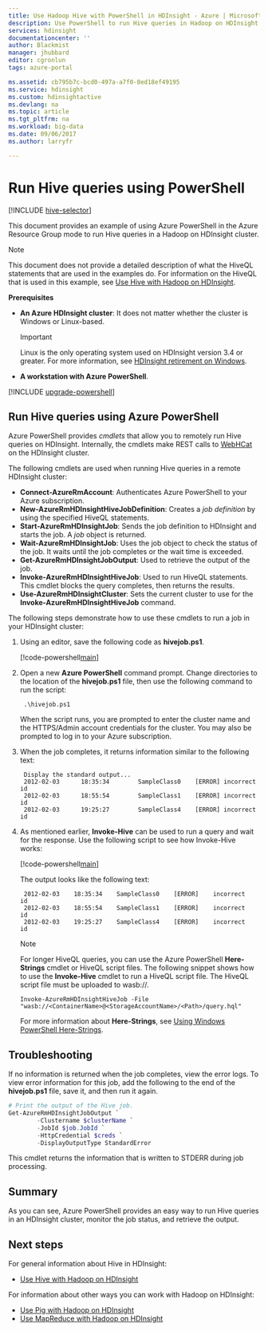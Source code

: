 ```yaml
---
title: Use Hadoop Hive with PowerShell in HDInsight - Azure | Microsoft Docs
description: Use PowerShell to run Hive queries in Hadoop on HDInsight.
services: hdinsight
documentationcenter: ''
author: Blackmist
manager: jhubbard
editor: cgronlun
tags: azure-portal

ms.assetid: cb795b7c-bcd0-497a-a7f0-8ed18ef49195
ms.service: hdinsight
ms.custom: hdinsightactive
ms.devlang: na
ms.topic: article
ms.tgt_pltfrm: na
ms.workload: big-data
ms.date: 09/06/2017
ms.author: larryfr

---
```

# Run Hive queries using PowerShell
[!INCLUDE [hive-selector](../../includes/hdinsight-selector-use-hive.md)]

This document provides an example of using Azure PowerShell in the Azure Resource Group mode to run Hive queries in a Hadoop on HDInsight cluster.

> [!NOTE]
> This document does not provide a detailed description of what the HiveQL statements that are used in the examples do. For information on the HiveQL that is used in this example, see [Use Hive with Hadoop on HDInsight](hdinsight-use-hive.md).

**Prerequisites**

* **An Azure HDInsight cluster**: It does not matter whether the cluster is Windows or Linux-based.

  > [!IMPORTANT]
  > Linux is the only operating system used on HDInsight version 3.4 or greater. For more information, see [HDInsight retirement on Windows](hdinsight-component-versioning.md#hdinsight-windows-retirement).

* **A workstation with Azure PowerShell**.

[!INCLUDE [upgrade-powershell](../../includes/hdinsight-use-latest-powershell.md)]

## Run Hive queries using Azure PowerShell

Azure PowerShell provides *cmdlets* that allow you to remotely run Hive queries on HDInsight. Internally, the cmdlets make REST calls to [WebHCat](https://cwiki.apache.org/confluence/display/Hive/WebHCat) on the HDInsight cluster.

The following cmdlets are used when running Hive queries in a remote HDInsight cluster:

* **Connect-AzureRmAccount**: Authenticates Azure PowerShell to your Azure subscription.
* **New-AzureRmHDInsightHiveJobDefinition**: Creates a *job definition* by using the specified HiveQL statements.
* **Start-AzureRmHDInsightJob**: Sends the job definition to HDInsight and starts the job. A *job* object is returned.
* **Wait-AzureRmHDInsightJob**: Uses the job object to check the status of the job. It waits until the job completes or the wait time is exceeded.
* **Get-AzureRmHDInsightJobOutput**: Used to retrieve the output of the job.
* **Invoke-AzureRmHDInsightHiveJob**: Used to run HiveQL statements. This cmdlet blocks the query completes, then returns the results.
* **Use-AzureRmHDInsightCluster**: Sets the current cluster to use for the **Invoke-AzureRmHDInsightHiveJob** command.

The following steps demonstrate how to use these cmdlets to run a job in your HDInsight cluster:

1. Using an editor, save the following code as **hivejob.ps1**.

    [!code-powershell[main](../../powershell_scripts/hdinsight/use-hive/use-hive.ps1?range=5-42)]

2. Open a new **Azure PowerShell** command prompt. Change directories to the location of the **hivejob.ps1** file, then use the following command to run the script:

        .\hivejob.ps1

    When the script runs, you are prompted to enter the cluster name and the HTTPS/Admin account credentials for the cluster. You may also be prompted to log in to your Azure subscription.

3. When the job completes, it returns information similar to the following text:

        Display the standard output...
        2012-02-03      18:35:34        SampleClass0    [ERROR] incorrect       id
        2012-02-03      18:55:54        SampleClass1    [ERROR] incorrect       id
        2012-02-03      19:25:27        SampleClass4    [ERROR] incorrect       id

4. As mentioned earlier, **Invoke-Hive** can be used to run a query and wait for the response. Use the following script to see how Invoke-Hive works:

    [!code-powershell[main](../../powershell_scripts/hdinsight/use-hive/use-hive.ps1?range=50-71)]

    The output looks like the following text:

        2012-02-03    18:35:34    SampleClass0    [ERROR]    incorrect    id
        2012-02-03    18:55:54    SampleClass1    [ERROR]    incorrect    id
        2012-02-03    19:25:27    SampleClass4    [ERROR]    incorrect    id

   > [!NOTE]
   > For longer HiveQL queries, you can use the Azure PowerShell **Here-Strings** cmdlet or HiveQL script files. The following snippet shows how to use the **Invoke-Hive** cmdlet to run a HiveQL script file. The HiveQL script file must be uploaded to wasb://.
   >
   > `Invoke-AzureRmHDInsightHiveJob -File "wasb://<ContainerName>@<StorageAccountName>/<Path>/query.hql"`
   >
   > For more information about **Here-Strings**, see <a href="http://technet.microsoft.com/library/ee692792.aspx" target="_blank">Using Windows PowerShell Here-Strings</a>.

## Troubleshooting

If no information is returned when the job completes, view the error logs. To view error information for this job, add the following to the end of the **hivejob.ps1** file, save it, and then run it again.

```powershell
# Print the output of the Hive job.
Get-AzureRmHDInsightJobOutput `
        -Clustername $clusterName `
        -JobId $job.JobId `
        -HttpCredential $creds `
        -DisplayOutputType StandardError
```

This cmdlet returns the information that is written to STDERR during job processing.

## Summary

As you can see, Azure PowerShell provides an easy way to run Hive queries in an HDInsight cluster, monitor the job status, and retrieve the output.

## Next steps

For general information about Hive in HDInsight:

* [Use Hive with Hadoop on HDInsight](hdinsight-use-hive.md)

For information about other ways you can work with Hadoop on HDInsight:

* [Use Pig with Hadoop on HDInsight](hdinsight-use-pig.md)
* [Use MapReduce with Hadoop on HDInsight](hdinsight-use-mapreduce.md)

